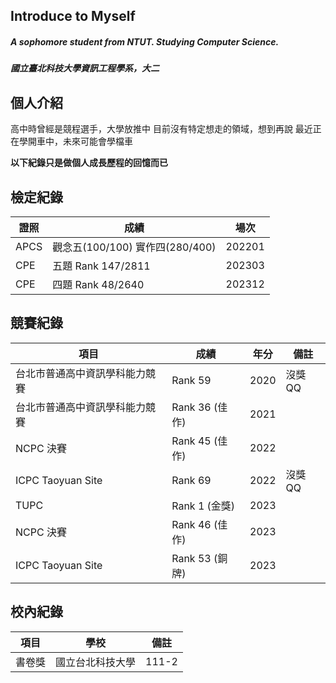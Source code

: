 ## Introduce to Myself

##### A sophomore student from NTUT. Studying Computer Science.

##### 國立臺北科技大學資訊工程學系，大二


## 個人介紹

高中時曾經是競程選手，大學放推中
目前沒有特定想走的領域，想到再說
最近正在學開車中，未來可能會學檔車

**以下紀錄只是做個人成長歷程的回憶而已**
## 檢定紀錄

| 證照 | 成績 | 場次 |
| -------- | -------- | -------- |
| APCS     | 觀念五(100/100) 實作四(280/400)     | 202201     |
| CPE     | 五題 Rank 147/2811  | 202303     |
| CPE     | 四題 Rank 48/2640    | 202312    |

## 競賽紀錄

| 項目 | 成績 |年分| 備註 |
| -------- | -------- |---| -------- |
| 台北市普通高中資訊學科能力競賽     | Rank 59    | 2020    |沒獎QQ|
| 台北市普通高中資訊學科能力競賽     | Rank 36 (佳作)   | 2021    ||
| NCPC 決賽    | Rank 45 (佳作)   | 2022    ||
| ICPC Taoyuan Site    | Rank 69   | 2022    |沒獎QQ|
| TUPC     | Rank 1 (金獎)  | 2023    ||
| NCPC 決賽    | Rank 46 (佳作)   | 2023    ||
| ICPC Taoyuan Site    | Rank 53 (銅牌)   | 2023    ||

## 校內紀錄

| 項目 | 學校 | 備註 |
| -------- | -------- | -------- |
| 書卷獎     | 國立台北科技大學    | 111-2     |



<!--
**kesshoban3310/kesshoban3310** is a ✨ _special_ ✨ repository because its `README.md` (this file) appears on your GitHub profile.

Here are some ideas to get you started:

- 🔭 I’m currently working on ...
- 🌱 I’m currently learning ...
- 👯 I’m looking to collaborate on ...
- 🤔 I’m looking for help with ...
- 💬 Ask me about ...
- 📫 How to reach me: ...
- 😄 Pronouns: ...
- ⚡ Fun fact: ...
-->
